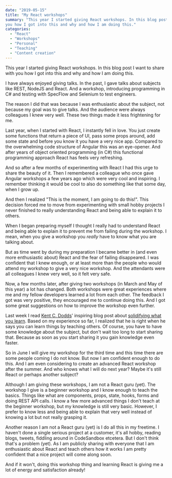 ```yaml
---
date: "2019-05-15"
title: "My React workshops"
summary: "This year I started giving React workshops. In this blog post I want to share with
you how I got into this and why and how I am doing this."
categories:
  - "React"
  - "Workshops"
  - "Personal"
  - "Teaching"
  - "Content creation"
---
```


This year I started giving React workshops. In this blog post I want to share with
you how I got into this and why and how I am doing this.

I have always enjoyed giving talks. In the past, I gave talks
about subjects like REST, NodeJS and React. And a workshop, introducing programming in C# and
testing with SpecFlow and Selenium to test engineers.

The reason I did that was because I was enthusiastic about the subject, not because my
goal was to give talks. And the audience were always colleagues I knew very well.
These two things made it less frightening for me.

Last year, when I started with React, I instantly fell in love. You just create some functions
that return a piece of UI, pass some props around, add some state and before you know it you have
a very nice app. Compared to the overwhelming code structure of Angular this was an eye-opener.
And after years of object oriented programming (in C#) this functional programming approach React
has feels very refreshing.

And so after a few months of experimenting with React I had this urge to share the beauty of it.
Then I remembered a colleague who once gave Angular workshops a few years ago which were very cool
and inspiring. I remember thinking it would be cool to also do something like that some day, when
I grow up.

And then I realized "This is the moment, I am going to do this!". This decision forced me to move from
experimenting with small hobby projects I never finished to really
understanding React and being able to explain it to others.

When I began preparing myself I thought I really had to understand React and being able to explain
it to prevent me from failing during the workshop. I mean, when you give a workshop you _really_ have
to know what you are talking about.

But as time went by during my preparation I became better in (and even more enthusiastic about)
React and the fear of failing disappeared. I was confident that I knew enough, or at least more than
the people who would attend my workshop to give a very nice workshop. And the attendants were all
colleagues I knew very well, so it felt very safe.

Now, a few months later, after giving two workshops (in March and May of this year) a lot has changed.
Both workshops were great experiences where me and my fellow developers learned a lot from each other.
The feedback I got was very positive, they encouraged me to continue doing this. And I got some great
suggestions on how to improve the workshop even further.

Last week I read [Kent C. Dodds]' inspiring blog post about [solidifying what you learn]. Based on my
experience so far, I realized that he is right when he says you can learn things by teaching others.
Of course, you have to have some knowledge about the subject, but don't wait too long to start sharing
that. Because as soon as you start sharing it you gain knowledge even faster.

So in June I will give my workshop for the third time and this time there are some people coming I do
not know. But now I am confident enough to do this. And I am even considering to create an advanced
React workshop after the summer. And who knows what I will do next year? Maybe it's still React or
perhaps another subject?

Although I am giving these workshops, I am not a React guru (yet). The workshop I give is a
beginner workshop and I know enough to teach the basics. Things like what are components, props, state,
hooks, forms and doing REST API calls. I know a few more advanced things I don't teach at the beginner
workshop, but my knowledge is still very basic. However, I prefer to know less and being able to explain
that very well instead of knowing a lot but not really grasping it.

Another reason I am not a React guru (yet) is I do all this in my freetime. I haven't done a single serious
project at a customer, it's all hobby, reading blogs, tweets, fiddling around in CodeSandbox etcetera. But
I don't think that's a problem (yet). As I am publicly sharing with everyone that I am enthusiastic about
React and teach others how it works I am pretty confident that a nice project will come along soon.

And if it won't, doing this workshop thing and learning React is giving me a lot of energy and satisfaction already!

[kent c. dodds]: https://twitter.com/kentcdodds
[solidifying what you learn]: https://kentcdodds.com/blog/solidifying-what-you-learn
